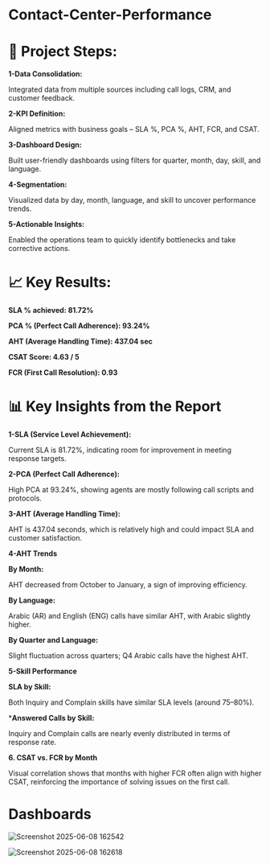 # Contact-Center-Performance
# 🔧 Project Steps: 
**1-Data Consolidation:**

Integrated data from multiple sources including call logs, CRM, and customer feedback.

**2-KPI Definition:**

Aligned metrics with business goals – SLA %, PCA %, AHT, FCR, and CSAT.

**3-Dashboard Design:** 

Built user-friendly dashboards using filters for quarter, month, day, skill, and language.

**4-Segmentation:** 

Visualized data by day, month, language, and skill to uncover performance trends.


**5-Actionable Insights:** 

Enabled the operations team to quickly identify bottlenecks and take corrective actions. 

# 📈 Key Results:
**SLA % achieved: 81.72%**

**PCA % (Perfect Call Adherence): 93.24%**

**AHT (Average Handling Time): 437.04 sec**

**CSAT Score: 4.63 / 5**

**FCR (First Call Resolution): 0.93**

# 📊 Key Insights from the Report
**1-SLA (Service Level Achievement):**

Current SLA is 81.72%, indicating room for improvement in meeting response targets.

**2-PCA (Perfect Call Adherence):**

High PCA at 93.24%, showing agents are mostly following call scripts and protocols.

**3-AHT (Average Handling Time):**

AHT is 437.04 seconds, which is relatively high and could impact SLA and customer satisfaction.

**4-AHT Trends**

**By Month:**

AHT decreased from October to January, a sign of improving efficiency.

**By Language:**

Arabic (AR) and English (ENG) calls have similar AHT, with Arabic slightly higher.

**By Quarter and Language:**

Slight fluctuation across quarters; Q4 Arabic calls have the highest AHT.

**5-Skill Performance**

**SLA by Skill:**

Both Inquiry and Complain skills have similar SLA levels (around 75–80%).

***Answered Calls by Skill:**

Inquiry and Complain calls are nearly evenly distributed in terms of response rate.

**6. CSAT vs. FCR by Month**

Visual correlation shows that months with higher FCR often align with higher CSAT, reinforcing the importance of solving issues on the first call.

# Dashboards 
![Screenshot 2025-06-08 162542](https://github.com/user-attachments/assets/477b2a19-bc87-4776-ae9a-bb0053e918b1)

![Screenshot 2025-06-08 162618](https://github.com/user-attachments/assets/cdb6cea6-80de-4e40-b7a8-70e0e1c4dba1)



